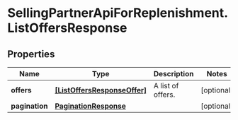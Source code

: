 # SellingPartnerApiForReplenishment.ListOffersResponse

## Properties

Name | Type | Description | Notes
------------ | ------------- | ------------- | -------------
**offers** | [**[ListOffersResponseOffer]**](ListOffersResponseOffer.md) | A list of offers. | [optional] 
**pagination** | [**PaginationResponse**](PaginationResponse.md) |  | [optional] 


